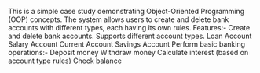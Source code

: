 This is a simple case study demonstrating Object-Oriented Programming (OOP) concepts. 
The system allows users to create and delete bank accounts with different types, each having its own rules.
Features:-
Create and delete bank accounts.
Supports different account types.
Loan Account
Salary Account
Current Account
Savings Account
Perform basic banking operations:-
Deposit money
Withdraw money
Calculate interest (based on account type rules)
Check balance
